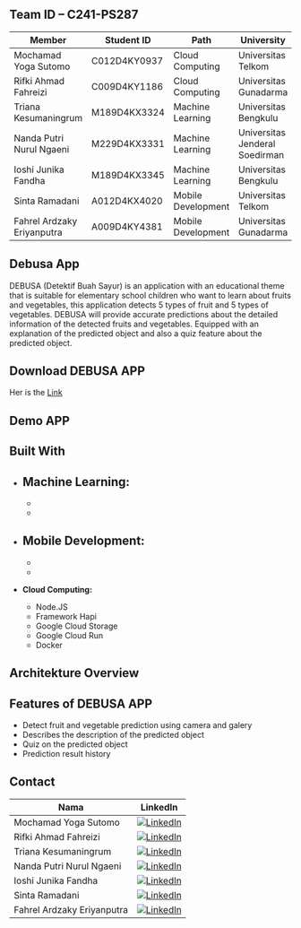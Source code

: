 ## Team ID – C241-PS287
| Member    | Student ID    | Path    | University    |
|------------|------------|------------|------------|
| Mochamad Yoga Sutomo    | C012D4KY0937      | Cloud Computing     | Universitas Telkom     |
| Rifki Ahmad Fahreizi   | C009D4KY1186     | Cloud Computing     | Universitas Gunadarma     |
| Triana Kesumaningrum    | M189D4KX3324     | Machine Learning     | Universitas Bengkulu     |
| Nanda Putri Nurul Ngaeni    | M229D4KX3331    | Machine Learning    | Universitas Jenderal Soedirman    |
| Ioshi Junika Fandha    | M189D4KX3345    | Machine Learning    | Universitas Bengkulu    |
| Sinta Ramadani    | A012D4KX4020    | Mobile Development    | Universitas Telkom    |
| Fahrel Ardzaky Eriyanputra    | A009D4KY4381    | Mobile Development    | Universitas Gunadarma    |

## Debusa App
DEBUSA (Detektif Buah Sayur) is an application with an educational theme that is suitable for elementary school children who want to learn about fruits and vegetables, this application detects 5 types of fruit and 5 types of vegetables. DEBUSA will provide accurate predictions about the detailed information of the detected fruits and vegetables. Equipped with an explanation of the predicted object and also a quiz feature about the predicted object.

## Download DEBUSA APP
Her is the [Link](https://drive.google.com/drive/folders/18cIAinUntptxbTILp1_wKLJbnjRAgO3W?usp=drive_link)

## Demo APP

## Built With
- **Machine Learning:**
  -
  -
  -
  
- **Mobile Development:**
  -
  -
  -
  
- **Cloud Computing:**
  - Node.JS
  - Framework Hapi
  - Google Cloud Storage  
  - Google Cloud Run
  - Docker

## Architekture Overview

## Features of DEBUSA APP
- Detect fruit and vegetable prediction using camera and galery
- Describes the description of the predicted object
- Quiz on the predicted object
- Prediction result history

## Contact

| Nama  | LinkedIn |
|-------|----------|
| Mochamad Yoga Sutomo  | [![LinkedIn](https://img.shields.io/badge/LinkedIn-%230077B5.svg?logo=linkedin&logoColor=white)]()  |
| Rifki Ahmad Fahreizi  | [![LinkedIn](https://img.shields.io/badge/LinkedIn-%230077B5.svg?logo=linkedin&logoColor=white)](https://www.linkedin.com/in/rifki-ahmad-fahreizi/)  |
| Triana Kesumaningrum  | [![LinkedIn](https://img.shields.io/badge/LinkedIn-%230077B5.svg?logo=linkedin&logoColor=white)]()  |
| Nanda Putri Nurul Ngaeni  | [![LinkedIn](https://img.shields.io/badge/LinkedIn-%230077B5.svg?logo=linkedin&logoColor=white)]()  |
| Ioshi Junika Fandha  | [![LinkedIn](https://img.shields.io/badge/LinkedIn-%230077B5.svg?logo=linkedin&logoColor=white)]()  |
| Sinta Ramadani  | [![LinkedIn](https://img.shields.io/badge/LinkedIn-%230077B5.svg?logo=linkedin&logoColor=white)]()  |
| Fahrel Ardzaky Eriyanputra  | [![LinkedIn](https://img.shields.io/badge/LinkedIn-%230077B5.svg?logo=linkedin&logoColor=white)]()  |
